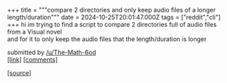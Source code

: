 +++
title = """compare 2 directories and only keep audio files of a longer length/duration"""
date = 2024-10-25T20:01:47.000Z
tags = ["reddit","cli"]
+++
hi im trying to find a script to compare 2 directories full of audio files from a Visual novel  
and for it to only keep the audio files that the length/duration is longer

submitted by [/u/The-Math-6od](https://www.reddit.com/user/The-Math-6od)  
[\[link\]](https://www.reddit.com/r/commandline/comments/1gc3b6b/compare_2_directories_and_only_keep_audio_files/) [\[comments\]](https://www.reddit.com/r/commandline/comments/1gc3b6b/compare_2_directories_and_only_keep_audio_files/)

[[source]](https://www.reddit.com/r/commandline/comments/1gc3b6b/compare_2_directories_and_only_keep_audio_files/)
